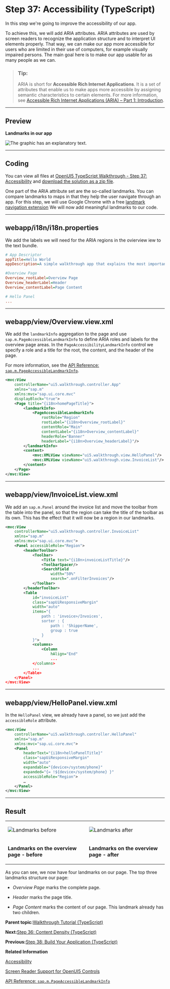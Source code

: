 <!-- loio5a74cea49f5f446298b85ac248871a0b -->

# Step 37: Accessibility \(TypeScript\)

In this step we're going to improve the accessibility of our app.

To achieve this, we will add ARIA attributes. ARIA attributes are used by screen readers to recognize the application structure and to interpret UI elements properly. That way, we can make our app more accessible for users who are limited in their use of computers, for example visually impaired persons. The main goal here is to make our app usable for as many people as we can.

> ### Tip:  
> ARIA is short for **Accessible Rich Internet Applications**. It is a set of attributes that enable us to make apps more accessible by assigning semantic characteristics to certain elements. For more information, see [Accessible Rich Internet Applications \(ARIA\) – Part 1: Introduction](https://blogs.sap.com/2015/06/01/accessible-rich-internet-applications-aria-part-1-introduction/).

***

<a name="loio5a74cea49f5f446298b85ac248871a0b__section_xpr_2ls_gfb"/>

## Preview

  
  
**Landmarks in our app**

![The graphic has an explanatory text.](images/loiob35deda1ebe1433fbf0ff066f6e3fc4b_LowRes.png "Landmarks in our app")

***

<a name="loio5a74cea49f5f446298b85ac248871a0b__section_mxx_3ls_gfb"/>

## Coding

You can view all files at [OpenUI5 TypeScript Walkthrough - Step 37: Accessibility](https://github.com/sap-samples/ui5-typescript-walkthrough/tree/main/steps/37) and [download the solution as a zip file](https://sap-samples.github.io/ui5-typescript-walkthrough/ui5-typescript-walkthrough-step-37.zip).

One part of the ARIA attribute set are the so-called landmarks. You can compare landmarks to maps in that they help the user navigate through an app. For this step, we will use Google Chrome with a free [landmark navigation extension](https://chrome.google.com/webstore/detail/landmark-navigation-via-k/ddpokpbjopmeeiiolheejjpkonlkklgp) We will now add meaningful landmarks to our code.

***

<a name="loio5a74cea49f5f446298b85ac248871a0b__section_azh_fps_gfb"/>

## webapp/i18n/i18n.properties

We add the labels we will need for the ARIA regions in the ovierview iew to the text bundle.

```ini
# App Descriptor
appTitle=Hello World
appDescription=A simple walkthrough app that explains the most important concepts of UI5

#Overview Page
Overview_rootLabel=Overview Page
Overview_headerLabel=Header
Overview_contentLabel=Page Content

# Hello Panel
...
```

***

<a name="loio5a74cea49f5f446298b85ac248871a0b__section_ygj_1b1_hfb"/>

## webapp/view/Overview.view.xml

We add the `landmarkInfo` aggregation to the page and use `sap.m.PageAccessibleLandmarkInfo` to define ARIA roles and labels for the overview page areas. In the `PageAccessibilityLandmarkInfo` control we specify a role and a title for the root, the content, and the header of the page.

For more information, see the [API Reference: `sap.m.PageAccessibleLandmarkInfo`](https://ui5.sap.com/#/api/sap.m.PageAccessibleLandmarkInfo). 

```xml
<mvc:View
	controllerName="ui5.walkthrough.controller.App"
	xmlns="sap.m"
	xmlns:mvc="sap.ui.core.mvc"
	displayBlock="true">
	<Page title="{i18n>homePageTitle}">
		<landmarkInfo>
			<PageAccessibleLandmarkInfo
				rootRole="Region"
				rootLabel="{i18n>Overview_rootLabel}"
				contentRole="Main"
				contentLabel="{i18n>Overview_contentLabel}"
				headerRole="Banner"
				headerLabel="{i18n>Overview_headerLabel}"/>
		</landmarkInfo>
		<content>
			<mvc:XMLView viewName="ui5.walkthrough.view.HelloPanel"/>
			<mvc:XMLView viewName="ui5.walkthrough.view.InvoiceList"/>
		</content>
	</Page>
</mvc:View>
```

***

<a name="loio5a74cea49f5f446298b85ac248871a0b__section_uw5_zns_gfb"/>

## webapp/view/InvoiceList.view.xml

We add an `sap.m.Panel` around the invoice list and move the toolbar from the table into the panel, so that the region can take the title of the toolbar as its own. This has the effect that it will now be a region in our landmarks.

```xml
<mvc:View
	controllerName="ui5.walkthrough.controller.InvoiceList"
	xmlns="sap.m"
	xmlns:mvc="sap.ui.core.mvc">
	<Panel accessibleRole="Region">
		<headerToolbar>
			<Toolbar>
				<Title text="{i18n>invoiceListTitle}"/>
				<ToolbarSpacer/>
				<SearchField
					width="50%"
					search=".onFilterInvoices"/>
			</Toolbar>
		</headerToolbar>
		<Table
			id="invoiceList"
			class="sapUiResponsiveMargin"
			width="auto"
			items="{
				path : 'invoice>/Invoices',
				sorter : {
					path : 'ShipperName',
					group : true
				}
			}">
			<columns>
				<Column
					hAlign="End"
					...
			</columns>
			...
		</Table>
	</Panel>
</mvc:View>
```

***

<a name="loio5a74cea49f5f446298b85ac248871a0b__section_qdh_k4s_gfb"/>

## webapp/view/HelloPanel.view.xml

In the `HelloPanel` view, we already have a panel, so we just add the `accessibleRole` attribute.

```xml
<mvc:View
	controllerName="ui5.walkthrough.controller.HelloPanel"
	xmlns="sap.m"
	xmlns:mvc="sap.ui.core.mvc">
	<Panel
		headerText="{i18n>helloPanelTitle}"
		class="sapUiResponsiveMargin"
		width="auto"
		expandable="{device>/system/phone}"
		expanded="{= !${device>/system/phone} }"
		accessibleRole="Region">	
		…
	</Panel>
</mvc:View>

```

***

<a name="loio5a74cea49f5f446298b85ac248871a0b__section_yxf_3qs_gfb"/>

## Result


<table>
<tr>
<td valign="top">

![Landmarks before](images/loio54e9bca5a5844c14b45b5405496166b1_HiRes.png)

</td>
<td valign="top">

![Landmarks after](images/loiof38dee2624c2437d8977de70575b3eae_HiRes.png)

</td>
</tr>
<tr>
<td valign="top">

**Landmarks on the overview page - before**

</td>
<td valign="top">

**Landmarks on the overview page - after**

</td>
</tr>
</table>

As you can see, we now have four landmarks on our page. The top three landmarks structure our page:

-   *Overview Page* marks the complete page.

-   *Header* marks the page title.

-   *Page Content* marks the content of our page. This landmark already has two children.


**Parent topic:**[Walkthrough Tutorial \(TypeScript\)](walkthrough-tutorial-typescript-dad1905.md "In this tutorial we'll introduce you to all major development paradigms of OpenUI5. We'll demonstrate the use of TypeScript with OpenUI5 and highlight the specific characteristics of this approach.")

**Next:**[Step 36: Content Density \(TypeScript\)](step-36-content-density-typescript-667aa4a.md "In this step of our Walkthrough tutorial, we adjust the content density based on the user's device. Content density refers to the spacing and sizing of the UI controls and elements within your application. OpenUI5 contains different content densities allowing you to display larger controls for touch-enabled devices and a smaller, more compact design for devices that are operated by mouse. In our app, we will detect the device and adjust the density accordingly.")

**Previous:**[Step 38: Build Your Application \(TypeScript\)](step-38-build-your-application-typescript-be33d01.md "In this step we're going to build our application and consume the speed of a built OpenUI5 application.")

**Related Information**  


[Accessibility](../05_Developing_Apps/accessibility-03b914b.md "In this guide we cover the most important accessibility aspects for application development, based on OpenUI5.")

[Screen Reader Support for OpenUI5 Controls](../04_Essentials/screen-reader-support-for-openui5-controls-656e825.md "OpenUI5 offers screen reader support in order to aid people with visual impairments. The implementation is based on the ARIA and HTML standards.")

[API Reference: `sap.m.PageAccessibleLandmarkInfo`](https://ui5.sap.com/#/api/sap.m.PageAccessibleLandmarkInfo)

